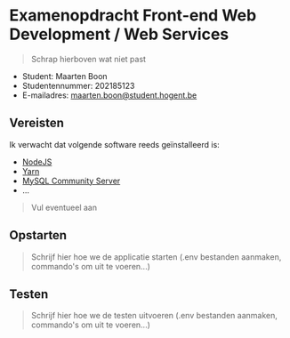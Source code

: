# Examenopdracht Front-end Web Development / Web Services

> Schrap hierboven wat niet past

- Student: Maarten Boon
- Studentennummer: 202185123
- E-mailadres: maarten.boon@student.hogent.be

## Vereisten

Ik verwacht dat volgende software reeds geïnstalleerd is:

- [NodeJS](https://nodejs.org)
- [Yarn](https://yarnpkg.com)
- [MySQL Community Server](https://dev.mysql.com/downloads/mysql/)
- ...

> Vul eventueel aan

## Opstarten

> Schrijf hier hoe we de applicatie starten (.env bestanden aanmaken, commando's om uit te voeren...)


## Testen

> Schrijf hier hoe we de testen uitvoeren (.env bestanden aanmaken, commando's om uit te voeren...)
